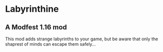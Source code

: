 # Labyrinthine
## A Modfest 1.16 mod
This mod adds strange labyrinths to your game, but be aware that only the shaprest of minds can escape them safely...
